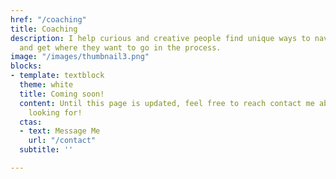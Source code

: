 ```yaml
---
href: "/coaching"
title: Coaching
description: I help curious and creative people find unique ways to navigate life
  and get where they want to go in the process.
image: "/images/thumbnail3.png"
blocks:
- template: textblock
  theme: white
  title: Coming soon!
  content: Until this page is updated, feel free to reach contact me about what you're
    looking for!
  ctas:
  - text: Message Me
    url: "/contact"
  subtitle: ''

---
```


